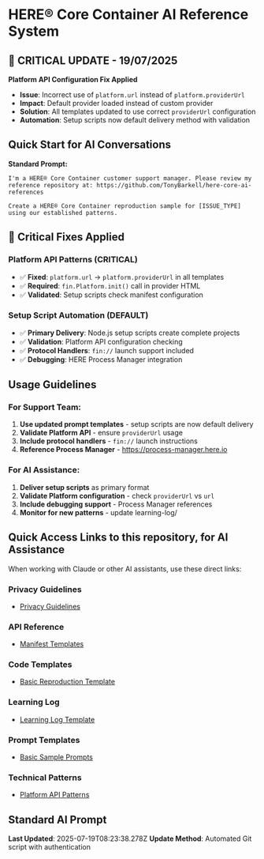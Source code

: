 # HERE® Core Container AI Reference System

## 🚨 CRITICAL UPDATE - 19/07/2025

**Platform API Configuration Fix Applied**
- **Issue**: Incorrect use of `platform.url` instead of `platform.providerUrl`
- **Impact**: Default provider loaded instead of custom provider  
- **Solution**: All templates updated to use correct `providerUrl` configuration
- **Automation**: Setup scripts now default delivery method with validation

## Quick Start for AI Conversations

**Standard Prompt:**
```
I'm a HERE® Core Container customer support manager. Please review my reference repository at: https://github.com/TonyBarkell/here-core-ai-references

Create a HERE® Core Container reproduction sample for [ISSUE_TYPE] using our established patterns.
```

## 🔧 Critical Fixes Applied

### Platform API Patterns (CRITICAL)
- ✅ **Fixed**: `platform.url` → `platform.providerUrl` in all templates
- ✅ **Required**: `fin.Platform.init()` call in provider HTML
- ✅ **Validated**: Setup scripts check manifest configuration

### Setup Script Automation (DEFAULT)
- ✅ **Primary Delivery**: Node.js setup scripts create complete projects
- ✅ **Validation**: Platform API configuration checking
- ✅ **Protocol Handlers**: `fin://` launch support included
- ✅ **Debugging**: HERE Process Manager integration

## Usage Guidelines

### For Support Team:
1. **Use updated prompt templates** - setup scripts are now default delivery
2. **Validate Platform API** - ensure `providerUrl` usage
3. **Include protocol handlers** - `fin://` launch instructions
4. **Reference Process Manager** - https://process-manager.here.io

### For AI Assistance:
1. **Deliver setup scripts** as primary format
2. **Validate Platform configuration** - check `providerUrl` vs `url`
3. **Include debugging support** - Process Manager references
4. **Monitor for new patterns** - update learning-log/

## Quick Access Links to this repository, for AI Assistance

When working with Claude or other AI assistants, use these direct links:

### Privacy Guidelines
- [Privacy Guidelines](https://raw.githubusercontent.com/TonyBarkell/here-core-ai-references/refs/heads/main/privacy-guidelines.md)

### API Reference
- [Manifest Templates](https://raw.githubusercontent.com/TonyBarkell/here-core-ai-references/refs/heads/main/api-reference/manifest-templates.md)

### Code Templates
- [Basic Reproduction Template](https://raw.githubusercontent.com/TonyBarkell/here-core-ai-references/refs/heads/main/code-templates/basic-reproduction-template.md)

### Learning Log
- [Learning Log Template](https://github.com/TonyBarkell/here-core-ai-references/blob/main/learning-log/learning-log-template.md)

### Prompt Templates
- [Basic Sample Prompts](https://raw.githubusercontent.com/TonyBarkell/here-core-ai-references/refs/heads/main/prompt-templates/basic-sample-promts.md)

### Technical Patterns
- [Platform API Patterns](https://raw.githubusercontent.com/TonyBarkell/here-core-ai-references/refs/heads/main/technical-patterns/platform-api-patterns.md)


## Standard AI Prompt

**Last Updated**: 2025-07-19T08:23:38.278Z
**Update Method**: Automated Git script with authentication

